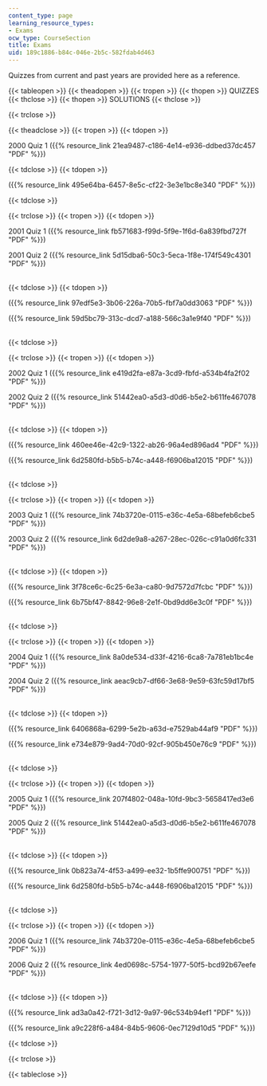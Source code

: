 ```yaml
---
content_type: page
learning_resource_types:
- Exams
ocw_type: CourseSection
title: Exams
uid: 189c1886-b84c-046e-2b5c-582fdab4d463
---
```


Quizzes from current and past years are provided here as a reference.

{{< tableopen >}}
{{< theadopen >}}
{{< tropen >}}
{{< thopen >}}
QUIZZES
{{< thclose >}}
{{< thopen >}}
SOLUTIONS
{{< thclose >}}

{{< trclose >}}

{{< theadclose >}}
{{< tropen >}}
{{< tdopen >}}


2000 Quiz 1 ({{% resource_link 21ea9487-c186-4e14-e936-ddbed37dc457 "PDF" %}})


{{< tdclose >}}
{{< tdopen >}}


({{% resource_link 495e64ba-6457-8e5c-cf22-3e3e1bc8e340 "PDF" %}})


{{< tdclose >}}

{{< trclose >}}
{{< tropen >}}
{{< tdopen >}}


2001 Quiz 1 ({{% resource_link fb571683-f99d-5f9e-1f6d-6a839fbd727f "PDF" %}})

2001 Quiz 2 ({{% resource_link 5d15dba6-50c3-5eca-1f8e-174f549c4301 "PDF" %}})  
 


{{< tdclose >}}
{{< tdopen >}}


({{% resource_link 97edf5e3-3b06-226a-70b5-fbf7a0dd3063 "PDF" %}})

({{% resource_link 59d5bc79-313c-dcd7-a188-566c3a1e9f40 "PDF" %}})  
 


{{< tdclose >}}

{{< trclose >}}
{{< tropen >}}
{{< tdopen >}}


2002 Quiz 1 ({{% resource_link e419d2fa-e87a-3cd9-fbfd-a534b4fa2f02 "PDF" %}})

2002 Quiz 2 ({{% resource_link 51442ea0-a5d3-d0d6-b5e2-b611fe467078 "PDF" %}})  
 


{{< tdclose >}}
{{< tdopen >}}


({{% resource_link 460ee46e-42c9-1322-ab26-96a4ed896ad4 "PDF" %}})

({{% resource_link 6d2580fd-b5b5-b74c-a448-f6906ba12015 "PDF" %}})  
 


{{< tdclose >}}

{{< trclose >}}
{{< tropen >}}
{{< tdopen >}}


2003 Quiz 1 ({{% resource_link 74b3720e-0115-e36c-4e5a-68befeb6cbe5 "PDF" %}})

2003 Quiz 2 ({{% resource_link 6d2de9a8-a267-28ec-026c-c91a0d6fc331 "PDF" %}})  
 


{{< tdclose >}}
{{< tdopen >}}


({{% resource_link 3f78ce6c-6c25-6e3a-ca80-9d7572d7fcbc "PDF" %}})

({{% resource_link 6b75bf47-8842-96e8-2e1f-0bd9dd6e3c0f "PDF" %}})  
 


{{< tdclose >}}

{{< trclose >}}
{{< tropen >}}
{{< tdopen >}}


2004 Quiz 1 ({{% resource_link 8a0de534-d33f-4216-6ca8-7a781eb1bc4e "PDF" %}})

2004 Quiz 2 ({{% resource_link aeac9cb7-df66-3e68-9e59-63fc59d17bf5 "PDF" %}})  
 


{{< tdclose >}}
{{< tdopen >}}


({{% resource_link 6406868a-6299-5e2b-a63d-e7529ab44af9 "PDF" %}})

({{% resource_link e734e879-9ad4-70d0-92cf-905b450e76c9 "PDF" %}})  
 


{{< tdclose >}}

{{< trclose >}}
{{< tropen >}}
{{< tdopen >}}


2005 Quiz 1 ({{% resource_link 207f4802-048a-10fd-9bc3-5658417ed3e6 "PDF" %}})

2005 Quiz 2 ({{% resource_link 51442ea0-a5d3-d0d6-b5e2-b611fe467078 "PDF" %}})  
 


{{< tdclose >}}
{{< tdopen >}}


({{% resource_link 0b823a74-4f53-a499-ee32-1b5ffe900751 "PDF" %}})

({{% resource_link 6d2580fd-b5b5-b74c-a448-f6906ba12015 "PDF" %}})  
 


{{< tdclose >}}

{{< trclose >}}
{{< tropen >}}
{{< tdopen >}}


2006 Quiz 1 ({{% resource_link 74b3720e-0115-e36c-4e5a-68befeb6cbe5 "PDF" %}})

2006 Quiz 2 ({{% resource_link 4ed0698c-5754-1977-50f5-bcd92b67eefe "PDF" %}})  
 


{{< tdclose >}}
{{< tdopen >}}


({{% resource_link ad3a0a42-f721-3d12-9a97-96c534b94ef1 "PDF" %}})

({{% resource_link a9c228f6-a484-84b5-9606-0ec7129d10d5 "PDF" %}})


{{< tdclose >}}

{{< trclose >}}

{{< tableclose >}}